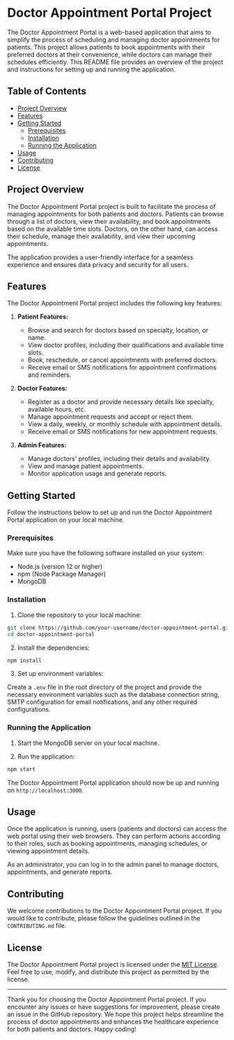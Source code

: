 # Doctor Appointment Portal Project

The Doctor Appointment Portal is a web-based application that aims to simplify the process of scheduling and managing doctor appointments for patients. This project allows patients to book appointments with their preferred doctors at their convenience, while doctors can manage their schedules efficiently. This README file provides an overview of the project and instructions for setting up and running the application.

## Table of Contents
- [Project Overview](#project-overview)
- [Features](#features)
- [Getting Started](#getting-started)
  - [Prerequisites](#prerequisites)
  - [Installation](#installation)
  - [Running the Application](#running-the-application)
- [Usage](#usage)
- [Contributing](#contributing)
- [License](#license)

## Project Overview

The Doctor Appointment Portal project is built to facilitate the process of managing appointments for both patients and doctors. Patients can browse through a list of doctors, view their availability, and book appointments based on the available time slots. Doctors, on the other hand, can access their schedule, manage their availability, and view their upcoming appointments.

The application provides a user-friendly interface for a seamless experience and ensures data privacy and security for all users.

## Features

The Doctor Appointment Portal project includes the following key features:

1. **Patient Features:**
   - Browse and search for doctors based on specialty, location, or name.
   - View doctor profiles, including their qualifications and available time slots.
   - Book, reschedule, or cancel appointments with preferred doctors.
   - Receive email or SMS notifications for appointment confirmations and reminders.

2. **Doctor Features:**
   - Register as a doctor and provide necessary details like specialty, available hours, etc.
   - Manage appointment requests and accept or reject them.
   - View a daily, weekly, or monthly schedule with appointment details.
   - Receive email or SMS notifications for new appointment requests.

3. **Admin Features:**
   - Manage doctors' profiles, including their details and availability.
   - View and manage patient appointments.
   - Monitor application usage and generate reports.

## Getting Started

Follow the instructions below to set up and run the Doctor Appointment Portal application on your local machine.

### Prerequisites

Make sure you have the following software installed on your system:

- Node.js (version 12 or higher)
- npm (Node Package Manager)
- MongoDB

### Installation

1. Clone the repository to your local machine:

```bash
git clone https://github.com/your-username/doctor-appointment-portal.git
cd doctor-appointment-portal
```

2. Install the dependencies:

```bash
npm install
```

3. Set up environment variables:

Create a `.env` file in the root directory of the project and provide the necessary environment variables such as the database connection string, SMTP configuration for email notifications, and any other required configurations.

### Running the Application

1. Start the MongoDB server on your local machine.

2. Run the application:

```bash
npm start
```

The Doctor Appointment Portal application should now be up and running on `http://localhost:3000`.

## Usage

Once the application is running, users (patients and doctors) can access the web portal using their web browsers. They can perform actions according to their roles, such as booking appointments, managing schedules, or viewing appointment details.

As an administrator, you can log in to the admin panel to manage doctors, appointments, and generate reports.

## Contributing

We welcome contributions to the Doctor Appointment Portal project. If you would like to contribute, please follow the guidelines outlined in the `CONTRIBUTING.md` file.

## License

The Doctor Appointment Portal project is licensed under the [MIT License](LICENSE). Feel free to use, modify, and distribute this project as permitted by the license.

---

Thank you for choosing the Doctor Appointment Portal project. If you encounter any issues or have suggestions for improvement, please create an issue in the GitHub repository. We hope this project helps streamline the process of doctor appointments and enhances the healthcare experience for both patients and doctors. Happy coding!
